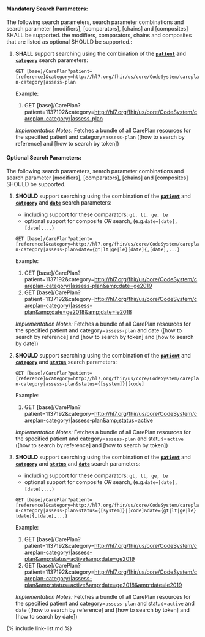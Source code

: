 


#### Mandatory Search Parameters:

The following search parameters, search parameter combinations and search parameter [modifiers], [comparators], [chains] and [composites] SHALL be supported.  the  modifiers, comparators, chains and composites that are listed as optional SHOULD be supported.:


1. **SHALL** support searching using the combination of the **[`patient`](SearchParameter-us-core-careplan-patient.html)** and **[`category`](SearchParameter-us-core-careplan-category.html)** search parameters:

    `GET [base]/CarePlan?patient=[reference]&category=http://hl7.org/fhir/us/core/CodeSystem/careplan-category|assess-plan`

    Example:
    
    1. GET [base]/CarePlan?patient=1137192&amp;category=http://hl7.org/fhir/us/core/CodeSystem/careplan-category\|assess-plan

    *Implementation Notes:* Fetches a bundle of all CarePlan resources for the specified patient and category=`assess-plan` ([how to search by reference] and [how to search by token])



#### Optional Search Parameters:

The following search parameters, search parameter combinations and search parameter [modifiers], [comparators], [chains] and [composites] SHOULD be supported.

1. **SHOULD** support searching using the combination of the **[`patient`](SearchParameter-us-core-careplan-patient.html)** and **[`category`](SearchParameter-us-core-careplan-category.html)** and **[`date`](SearchParameter-us-core-careplan-date.html)** search parameters:
    - including support for these comparators: `gt, lt, ge, le`
    - optional support for composite *OR* search, (e.g.`date=[date],[date],...`)


    `GET [base]/CarePlan?patient=[reference]&category=http://hl7.org/fhir/us/core/CodeSystem/careplan-category|assess-plan&date={gt|lt|ge|le}[date]{,[date],...}`

    Example:
    
    1. GET [base]/CarePlan?patient=1137192&amp;category=http://hl7.org/fhir/us/core/CodeSystem/careplan-category\|assess-plan&amp;date=ge2019
    1. GET [base]/CarePlan?patient=1137192&amp;category=http://hl7.org/fhir/us/core/CodeSystem/careplan-category\|assess-plan&amp;date=ge2018&amp;date=le2018

    *Implementation Notes:* Fetches a bundle of all CarePlan resources for the specified patient and category=`assess-plan` and date ([how to search by reference] and [how to search by token] and [how to search by date])

1. **SHOULD** support searching using the combination of the **[`patient`](SearchParameter-us-core-careplan-patient.html)** and **[`category`](SearchParameter-us-core-careplan-category.html)** and **[`status`](SearchParameter-us-core-careplan-status.html)** search parameters:

    `GET [base]/CarePlan?patient=[reference]&category=http://hl7.org/fhir/us/core/CodeSystem/careplan-category|assess-plan&status={[system]}|[code]`

    Example:
    
    1. GET [base]/CarePlan?patient=1137192&amp;category=http://hl7.org/fhir/us/core/CodeSystem/careplan-category\|assess-plan&amp;status=active

    *Implementation Notes:* Fetches a bundle of all CarePlan resources for the specified patient and category=`assess-plan` and status=`active` ([how to search by reference] and [how to search by token])

1. **SHOULD** support searching using the combination of the **[`patient`](SearchParameter-us-core-careplan-patient.html)** and **[`category`](SearchParameter-us-core-careplan-category.html)** and **[`status`](SearchParameter-us-core-careplan-status.html)** and **[`date`](SearchParameter-us-core-careplan-date.html)** search parameters:
    - including support for these comparators: `gt, lt, ge, le`
    - optional support for composite *OR* search, (e.g.`date=[date],[date],...`)


    `GET [base]/CarePlan?patient=[reference]&category=http://hl7.org/fhir/us/core/CodeSystem/careplan-category|assess-plan&status={[system]}|[code]&date={gt|lt|ge|le}[date]{,[date],...}`

    Example:
    
    1. GET [base]/CarePlan?patient=1137192&amp;category=http://hl7.org/fhir/us/core/CodeSystem/careplan-category\|assess-plan&amp;status=active&amp;date=ge2019
    1. GET [base]/CarePlan?patient=1137192&amp;category=http://hl7.org/fhir/us/core/CodeSystem/careplan-category\|assess-plan&amp;status=active&amp;date=ge2018&amp;date=le2019

    *Implementation Notes:* Fetches a bundle of all CarePlan resources for the specified patient and category=`assess-plan` and status=`active` and date ([how to search by reference] and [how to search by token] and [how to search by date])


{% include link-list.md %}